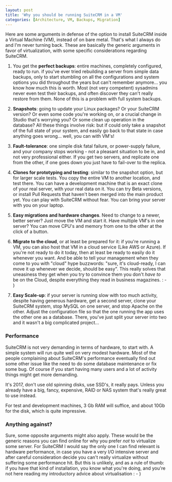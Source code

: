 ```yaml
---
layout: post
title: 'Why you should be running SuiteCRM in a VM'
categories: [Architecture, VM, Backups, Migration]
---
```


Here are some arguments in defense of the option to install SuiteCRM inside a Virtual Machine (VM), instead of on bare metal. That's what I always do and I'm never turning back. These are basically the generic arguments in favor of virtualization, with some specific considerations regarding SuiteCRM.

1. You get the **perfect backups**: entire machines, completely configured, ready to run. if you've ever tried rebuilding a server from simple data backups, only to start stumbling on all the configurations and system options you did throughout the years but can't remember anymore... you know how much this is worth. Most (not very competent) sysadmins never even test their backups, and often discover they can't really restore from them. None of this is a problem with full system backups.

2. **Snapshots**: going to update your Linux packages? Or your SuiteCRM version? Or even some code you're working on, or a crucial change in Studio that's worrying you? Or some clean up operation in the database? All these things involve risk: but if could only take a snapshot of the full state of your system, and easily go back to that state in case anything goes wrong... well, you can with VM's! 

3. **Fault-tolerance**: one simple disk fatal failure, or power-supply failure, and your company stops working - not a pleasant situation to be in, and not very professional either. If you get two servers, and replicate one from the other, if one goes down you just have to fail-over to the replica. 

4. **Clones for prototyping and testing**: similar to the snapshot option, but for larger scale tests. You copy the entire VM to another location, and test there. You can have a development machine that is an exact clone of your  real server, with your real data on it. You can try Beta versions, or install Pull Requests that haven't been merged into the main product yet. You can play with SuiteCRM without fear. You can bring your server with you on your laptop. 

5. **Easy migrations and hardware changes**. Need to change to a newer, better server? Just move the VM and start it. Have multiple VM's in one server? You can move CPU's and memory from one to the other at the click of a button.

6. **Migrate to the cloud**, or at least be prepared for it: if you're running a VM, you can also host that VM in a cloud service (Like AWS or Azure). If you're not ready to do it today, then at least be ready to easily do it whenever you want. And be able to tell your management when they come to you with "cloud" hype buzzwords: "sure, it's cloud-ready, I can move it up whenever we decide, should be easy". This really solves that uneasiness they get when you try to convince them you don't _have to_ be on the Cloud, despite everything they read in business magazines. : - )

7. **Easy Scale-up**: if your server is running slow with too much activity, despite having generous hardware, get a second server, clone your SuiteCRM system, stop MySQL on one server, and stop Apache on the other. Adjust the configuration file so that the one running the app uses the other one as a database. There, you've just split your server into two and it wasn't a big complicated project...

### Performance ###

SuiteCRM is not very demanding in terms of hardware, to start with. A simple system will run quite well on very modest hardware. Most of the people complaining about SuiteCRM's performance eventually find out some other issue like the need to do some database maintenance or fix some bug. Of course if you start having many users and a lot of activity things might get more demanding.

It's 2017, don't use old spinning disks, use SSD's, it really pays. Unless you already have a big, fancy, expensive, RAID or NAS system that's really great to use instead.

For test and development machines, 3 Gb RAM will suffice, and about 10Gb for the disk, which is quite impressive.

### Anything against? ###

Sure, some opposite arguments might also apply. These would be the generic reasons you can find online for why you prefer _not_ to virtualize some server. For SuiteCRM I would say the only one I can find relevant is hardware performance, in case you have a very I/O intensive server and after careful consideration decide you can't really virtualize without suffering some performance hit. But this is unlikely, and as a rule of thumb: if you have that kind of installation, you know what you're doing, and you're not here reading my introductory advice about virtualisation : - )